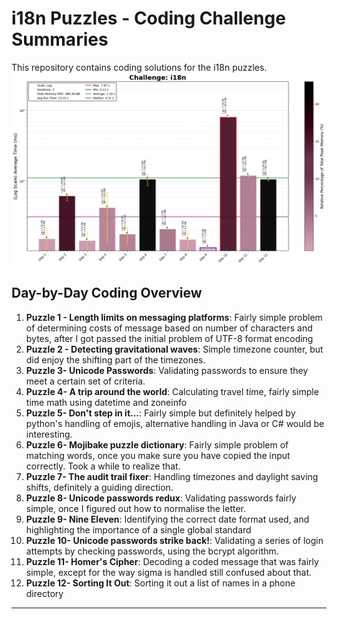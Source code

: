 # i18n Puzzles - Coding Challenge Summaries

This repository contains coding solutions for the i18n puzzles.
![i18n Run Time](i18n_Log_plot.png)
## Day-by-Day Coding Overview

1. **Puzzle 1 - Length limits on messaging platforms**: Fairly simple problem of determining costs of message based on number of characters and bytes, after I got passed the initial problem of UTF-8 format encoding
2. **Puzzle 2 - Detecting gravitational waves**: Simple timezone counter, but did enjoy the shifting part of the timezones.
3. **Puzzle 3- Unicode Passwords**: Validating passwords to ensure they meet a certain set of criteria.
4. **Puzzle 4- A trip around the world**: Calculating travel time, fairly simple time math using datetime and zoneinfo
5. **Puzzle 5- Don't step in it...**: Fairly simple but definitely helped by python's handling of emojis, alternative handling in Java or C# would be interesting.
6. **Puzzle 6- Mojibake puzzle dictionary**: Fairly simple problem of matching words, once you make sure you have copied the input correctly. Took a while to realize that.
7. **Puzzle 7- The audit trail fixer**: Handling timezones and daylight saving shifts, definitely a guiding direction.
8. **Puzzle 8- Unicode passwords redux**: Validating passwords fairly simple, once I figured out how to normalise the letter.
9. **Puzzle 9- Nine Eleven**: Identifying the correct date format used, and highlighting the importance of a single global standard
10. **Puzzle 10- Unicode passwords strike back!**: Validating a series of login attempts by checking passwords, using the bcrypt algorithm.
11. **Puzzle 11- Homer's Cipher**: Decoding a coded message that was fairly simple, except for the way sigma is handled still confused about that.
12. **Puzzle 12- Sorting It Out**: Sorting it out a list of names in a phone directory
---
